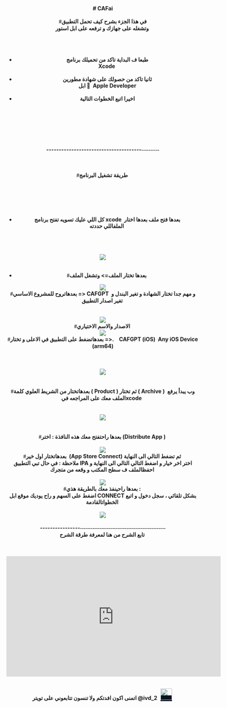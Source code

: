 <div style="text-align: center;"><span style="background-color: var(--Cbody); font-family: var(--Cfont);"><b>#
            CAFai</b></span></div>
<div style="font-family: var(--Cfont); white-space-collapse: preserve-breaks; text-align: center;"><b><br></b></div>
<div style="font-family: var(--Cfont); white-space-collapse: preserve-breaks; text-align: center;"><b><span
            style="font-family: Rabar_021; background-color: var(--Cbody);">#</span>في هذا الجزء بشرح كيف تحمل التطبيق
        وتشغله على جهازك و ترفعه على ابل استور&nbsp;</b></div>
<div style="font-family: var(--Cfont); white-space-collapse: preserve-breaks; text-align: center;"><b><br
            style="font-family: var(--Cfont);"></b></div>
<div style="font-family: var(--Cfont); white-space-collapse: preserve-breaks;"><b></b>
    <ul style="font-family: var(--Cfont);"><b></b>
        <li style="text-align: center; font-family: var(--Cfont);"><b>طبعا ف البداية تاكد من تحميلك برنامج
                Xcode&nbsp;</b></li><b></b>
        <li style="text-align: center; font-family: var(--Cfont);"><b>ثانيا تاكد من حصولك على شهادة مطورين
                ابل&nbsp;&nbsp; Apple Developer</b></li><b></b>
        <li style="text-align: center; font-family: var(--Cfont);"><b>اخيرا اتبع الخطوات التالية</b></li><b></b>
    </ul><b></b>
    <div style="text-align: center;"><b><br></b></div><b></b>
    <div style="text-align: center;"><b><br></b></div><b></b>
    <div style="text-align: center;"><b>--------------------------------------<span
                style="font-family: Rabar_021; background-color: var(--Cbody);">----------</span></b></div><b></b>
    <div style="text-align: center;"><b><span
                style="font-family: Rabar_021; background-color: var(--Cbody);"><br></span></b></div><b></b>
    <div style="text-align: center;"><b><span
                style="font-family: Rabar_021; white-space-collapse: collapse; background-color: var(--Cbody);">#</span><span
                style="font-family: Rabar_021; background-color: var(--Cbody);">طريقة تشغيل البرنامج&nbsp;</span></b>
    </div><b></b>
    <div style="text-align: center;"><b><span
                style="font-family: Rabar_021; background-color: var(--Cbody);"><br></span></b></div><b></b>
    <div style="text-align: right;"><b></b>
        <ul><b></b>
            <li style="text-align: center;"><b>كل اللي عليك تسويه تفتح برنامج xcode&nbsp; بعدها فتح ملف بعدها اختار
                    الملفاللي حددته&nbsp;</b></li><b></b>
        </ul><b></b>
    </div>
</div>
<div style="text-align: center;"><b><img src="https://i.postimg.cc/D0wPjZf1/image.png" ;"=""
            style="font-family: var(--Cfont);"><br></b></div>
<div style="text-align: center;"><b><br></b></div>
<div>
    <ul>
        <li style="text-align: center;"><b><span
                    style="font-family: Rabar_021; white-space-collapse: preserve-breaks;"><span
                        style="font-family: Rabar_021; white-space-collapse: collapse;">#</span></span>بعدها تختار
                الملف=&gt; وتشغل الملف&nbsp;</b></li>
    </ul>
</div>
<div style="text-align: center;"><b><img src="https://i.postimg.cc/mZ1nGpTM/image.png"
            style="font-family: var(--Cfont);"></b></div>
<div style="text-align: center;"><b><span
            style="font-family: Rabar_021; background-color: var(--Cbody);">#</span>بعدهاتروح للمشروع الاساسي =&gt;
        CAFGPT&nbsp; و مهم جدا تختار الشهادة و تغير البندل و تغير اصدار التطبيق&nbsp;</b></div>
<div style="text-align: center;"><b><br></b></div>
<div style="text-align: center;"><b><br></b></div>
<div style="text-align: center;"><b><img src="https://i.postimg.cc/wv7nBGzR/image.png"
            style="font-family: var(--Cfont);"></b></div>
<div style="text-align: center;"><b><span
            style="font-family: Rabar_021; background-color: var(--Cbody);">#</span>الاصدار والاسم الاختياري&nbsp;</b>
</div>
<div style="text-align: center;"><b><img src="https://i.postimg.cc/QMxfH01X/image.png"
            style="font-family: Rabar_021; background-color: var(--Cbody);"><br></b></div>
<div style="text-align: center;"><b><span
            style="font-family: Rabar_021; background-color: var(--Cbody);">#</span>بعدهاتضغط على التطبيق في الاعلى و
        تختار =&gt;.&nbsp; &nbsp; CAFGPT (iOS)&nbsp; Any iOS Device (arm64)</b></div>
<div style="text-align: center;"><b><br></b></div>
<div style="text-align: center;"><b><br></b></div>
<div style="text-align: center;"><b><br></b></div>
<div style="text-align: center;"><b><img src="https://i.postimg.cc/FzWrXPy7/image.png"
            style="font-family: Rabar_021; background-color: var(--Cbody);"><br></b></div>
<div style="text-align: center;"><b><br></b></div>
<div style="text-align: center;"><b><br></b></div>
<div style="text-align: center;"><b><span
            style="font-family: Rabar_021; background-color: var(--Cbody);">#</span>بعدهاتختار من الشريط العلوي كلمة
        (&nbsp;Product ) ثم تختار ( Archive )&nbsp; وب يبدأ يرفع الملف معك على المراجعه فيxcode&nbsp;&nbsp;</b></div>
<div style="text-align: center;"><b><br></b></div>
<div style="text-align: center;"><b><br></b></div>
<div style="text-align: center;"><b><img src="https://i.postimg.cc/B6d6j78k/image.png"
            style="font-family: Rabar_021; background-color: var(--Cbody);"><br></b></div>
<div style="text-align: center;"><b><br></b></div>
<div style="text-align: center;"><b><br></b></div>
<div style="text-align: center;"><b><span style="font-family: Rabar_021; background-color: var(--Cbody);">#</span>بعدها
        راحتفتح معك هذه النافذة : اختر (Distribute App )&nbsp;</b></div>
<div style="text-align: center;"><b><br></b></div>
<div style="text-align: center;"><b><img src="https://i.postimg.cc/mkk2cMXX/image.png"
            style="font-family: Rabar_021; background-color: var(--Cbody);"><br></b></div>
<div style="text-align: center;"><b><span
            style="font-family: Rabar_021; background-color: var(--Cbody);">#</span>بعدهاتختار اول خير&nbsp; (App Store
        Connect) ثم تضغط التالي الى النهاية&nbsp;</b></div>
<div style="text-align: center;"><b>ملاحظة : في حال تبي التطبيق IPA اختر اخر خيار و اضغط التالي التالي الى النهاية و
        احفظالملف ف سطح المكتب و وقعه من متجرك&nbsp;</b></div>
<div style="text-align: center;"><b><br></b></div>
<div style="text-align: center;"><b><img src="https://i.postimg.cc/nrffxm89/image.png"
            style="font-family: Rabar_021; background-color: var(--Cbody);"><br></b></div>
<div style="text-align: center;"><b><span style="font-family: Rabar_021; background-color: var(--Cbody);">#</span>بعدها
        راحينفذ معك بالطريقة هذي :&nbsp;</b></div>
<div style="text-align: center;"><b>اضغط على السهم و راح يوديك موقع ابل CONNECT بشكل تلقائي ، سجل دخول و اتبع
        الخطواتالقادمة&nbsp;</b></div>
<div style="text-align: center;"><b><br></b></div>
<div style="text-align: center;"><b><img src="https://i.postimg.cc/prLYpGMw/image.png"
            style="font-family: Rabar_021; background-color: var(--Cbody);"><br></b></div>
<div style="text-align: center;"><b><br></b></div>
<div style="text-align: center;"><b>----------------<span
            style="font-family: Rabar_021; background-color: var(--Cbody);">----------------</span><span
            style="font-family: Rabar_021; background-color: var(--Cbody);">--------------------------------</span></b>
</div>
<div style="text-align: center;"><b>تابع الشرح من هنا لمعرفة طرقة الشرح&nbsp;</b></div>
<div style="text-align: center;"><b><br></b></div>
<div style="text-align: center;"><br></div>


[<iframe width="560" height="315" src="https://www.youtube.com/embed/fXeDe9tafG8?start=380" title="YouTube video player" frameborder="0" allow="accelerometer; autoplay; clipboard-write; encrypted-media; gyroscope; picture-in-picture; web-share" allowfullscreen></iframe>](https://www.youtube.com/embed/fXeDe9tafG8?start=380)

<div style="text-align: center;"><br></div>

<div style="text-align: center;"><b>اتمنى اكون افدتكم ولا تنسون تتابعوني على تويتر @ivd_2&nbsp;<a target="_blank"
            href="https://twitter.com/ivd_2"
            style="font-family: Rabar_021; text-decoration-line: underline; list-style: none; scroll-behavior: smooth; background-color: rgb(9, 20, 39); margin-left: 5px; color: inherit !important; cursor: pointer !important;"><img
                height="30" src="https://drstore.net/images/icons/twitter.png"
                style="list-style: none; scroll-behavior: smooth; border-style: none; margin-bottom: 10px; font-family: var(--Cfont) !important;"></a>&nbsp;</b>
</div>

